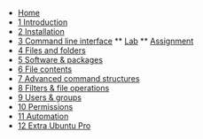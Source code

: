 <!-- docs/_sidebar.md -->
* [Home](/)
* [1 Introduction](./01_introduction/01_course.md)
* [2 Installation](./02_installation/01_course.md)
* [3 Command line interface](./03_commandline/01_course.md)
** [Lab](./03_commandline/02_lab.md)
** [Assignment](./03_commandline/99_assignments.md)
* [4 Files and folders](./04_filesandfolders/01_course.md)
* [5 Software & packages](./05_software/01_course.md)
* [6 File contents](./06_filecontents/01_course.md)
* [7 Advanced command structures](./07_advancedcommands/01_course.md)
* [8 Filters & file operations ](./08_filters/01_course.md)
* [9 Users & groups](./09_usersandgroups/01_course.md)
* [10 Permissions](./10_permissions/01_course.md)
* [11 Automation](./11_automation/01_course.md)
* [12 Extra Ubuntu Pro](./12_UbuntuPro/01_course.md)
